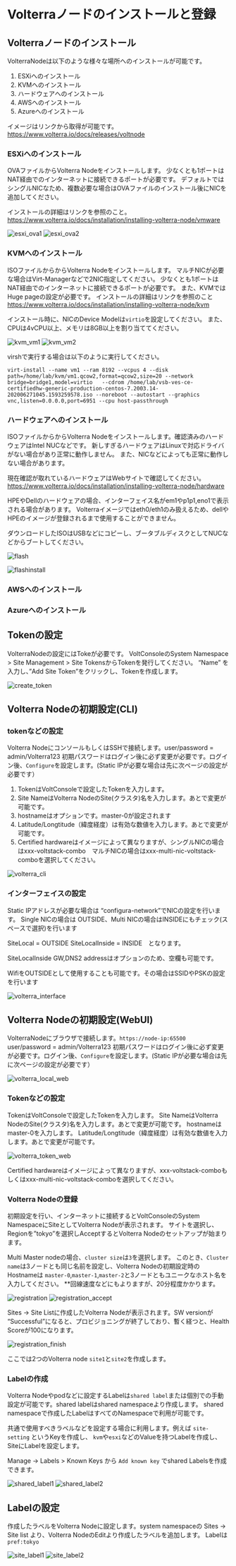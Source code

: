 # Volterraノードのインストールと登録

## Volterraノードのインストール

VolterraNodeは以下のような様々な場所へのインストールが可能です。

1. ESXiへのインストール
2. KVMへのインストール
3. ハードウェアへのインストール
4. AWSへのインストール
5. Azureへのインストール

イメージはリンクから取得が可能です。<https://www.volterra.io/docs/releases/voltnode>

### ESXiへのインストール

OVAファイルからVolterra Nodeをインストールします。
少なくとも1ポートはNAT経由でのインターネットに接続できるポートが必要です。
デフォルトではシングルNICなため、複数必要な場合はOVAファイルのインストール後にNICを追加してください。

インストールの詳細はリンクを参照のこと。<https://www.volterra.io/docs/installation/installing-volterra-node/vmware>

![esxi_ova1](./pics/esxi_ova1.png)
![esxi_ova2](./pics/esxi_ova2.png)

### KVMへのインストール

ISOファイルからからVolterra Nodeをインストールします。
マルチNICが必要な場合はVirt-Managerなどで2NIC指定してください。
少なくとも1ポートはNAT経由でのインターネットに接続できるポートが必要です。
また、KVMではHuge pageの設定が必要です。
インストールの詳細はリンクを参照のこと <https://www.volterra.io/docs/installation/installing-volterra-node/kvm>

インストール時に、NICのDevice Modelは`virtio`を設定してください。
また、CPUは4vCPU以上、メモリは8GB以上を割り当ててください。

![kvm_vm1](./pics/kvm_vm1.png)
![kvm_vm2](./pics/kvm_vm2.png)

virshで実行する場合は以下のように実行してください。

```virt-install --name vm1 --ram 8192 --vcpus 4 --disk path=/home/lab/kvm/vm1.qcow2,format=qcow2,size=20 --network bridge=bridge1,model=virtio   --cdrom /home/lab/vsb-ves-ce-certifiedhw-generic-production-centos-7.2003.14-202006271045.1593259578.iso --noreboot --autostart --graphics vnc,listen=0.0.0.0,port=6951 --cpu host-passthrough```

### ハードウェアへのインストール

ISOファイルからからVolterra Nodeをインストールします。確認済みのハードウェアはIntel NUCなどです。
新しすぎるハードウェアはLinuxで対応ドライバがない場合があり正常に動作しません。
また、NICなどによっても正常に動作しない場合があります。

現在確認が取れているハードウェアはWebサイトで確認してください。
<https://www.volterra.io/docs/installation/installing-volterra-node/hardware>

HPEやDellのハードウェアの場合、インターフェイス名がem1やp1p1,eno1で表示される場合があります。
Volterraイメージではeth0/eth1のみ扱えるため、dellやHPEのイメージが登録されるまで使用することができません。

ダウンロードしたISOはUSBなどにコピーし、ブータブルディスクとしてNUCなどからブートしてください。

![flash](./pics/flash.png)

![flashinstall](./pics/flashinstall.png)

### AWSへのインストール

### Azureへのインストール

## Tokenの設定

VolterraNodeの設定にはTokeが必要です。
VoltConsoleのSystem Namespace > Site Management > Site TokensからTokenを発行してください。
“Name” を入力し、”Add Site Token”をクリックし、Tokenを作成します。

![create_token](./pics/create_token.png)

## Volterra Nodeの初期設定(CLI)

### tokenなどの設定

Volterra NodeにコンソールもしくはSSHで接続します。user/password = admin/Volterra123
初期パスワードはログイン後に必ず変更が必要です。ログイン後、`Configure`を設定します。(Static IPが必要な場合は先に次ページの設定が必要です）

1. TokenはVoltConsoleで設定したTokenを入力します。
2. Site NameはVolterra NodeのSite(クラスタ)名を入力します。あとで変更が可能です。
3. hostnameはオプションです。master-0が設定されます
4. Latitude/Longtitude（緯度経度）は有効な数値を入力します。あとで変更が可能です。
5. Certified hardwareはイメージによって異なりますが、シングルNICの場合はxxx-voltstack-combo　マルチNICの場合はxxx-multi-nic-voltstack-comboを選択してください。

![volterra_cli](./pics/volterra_cli.png)

### インターフェイスの設定

Static IPアドレスが必要な場合は “configura-network”でNICの設定を行います。
Single NICの場合は OUTSIDE、Multi NICの場合はINSIDEにもチェック(スペースで選択)を行います

SiteLocal = OUTSIDE
SiteLocalInside = INSIDE　となります。

SiteLocalInside GW,DNS2 addressはオプションのため、空欄も可能です。

WifiをOUTSIDEとして使用することも可能です。その場合はSSIDやPSKの設定を行います

![volterra_interface](./pics/volterra_interface.png)

## Volterra Nodeの初期設定(WebUI)

VolterraNodeにブラウザで接続します。`https://node-ip:65500` user/password = admin/Volterra123
初期パスワードはログイン後に必ず変更が必要です。ログイン後、`Configure`を設定します。(Static IPが必要な場合は先に次ページの設定が必要です）

![volterra_local_web](./pics/volterra_local_web.png)

### Tokenなどの設定

TokenはVoltConsoleで設定したTokenを入力します。
Site NameはVolterra NodeのSite(クラスタ)名を入力します。あとで変更が可能です。
hostnameはmaster-0を入力します。
Latitude/Longtitude（緯度経度）は有効な数値を入力します。あとで変更が可能です。

![volterra_token_web](./pics/volterra_token_web.png)

Certified hardwareはイメージによって異なりますが、xxx-voltstack-comboもしくはxxx-multi-nic-voltstack-comboを選択してください。

### Volterra Nodeの登録

初期設定を行い、インターネットに接続するとVoltConsoleのSystem NamespaceにSiteとしてVolterra Nodeが表示されます。
サイトを選択し、Regionを”tokyo”を選択しAcceptするとVolterra Nodeのセットアップが始まります。

Multi Master nodeの場合、`cluster size`は`3`を選択します。
このとき、`Cluster name`は3ノードとも同じ名前を設定し、Volterra Nodeの初期設定時のHostnameは `master-0`,`master-1`,`master-2`と3ノードともユニークなホスト名を入力してください。
**回線速度などにもよりますが、20分程度かかります。

![registration](./pics/registration.png)
![registration_accept](./pics/registration_accept.png)

Sites -> Site Listに作成したVolterra Nodeが表示されます。SW versionが “Successful”になると、プロビジョニングが終了しており、暫く経つと、Health Scoreが100になります。

![registration_finish](./pics/registration_finish.png)

ここでは2つのVolterra node `site1`と`site2`を作成します。

### Labelの作成

Volterra Nodeやpodなどに設定するLabelは`shared label`または個別での手動設定が可能です。shared labelはshared namespaceより作成します。
shared namespaceで作成したLabelはすべてのNamespaceで利用が可能です。

共通で使用すべきラベルなどを設定する場合に利用します。例えば `site-setting` というKeyを作成し、 `kvm`や`esxi`などのValueを持つLabelを作成し、SiteにLabelを設定します。

Manage -> Labels > Known Keys から `Add known key` でshared Labelsを作成できます。

![shared_label1](./pics/shared_labels1.png)
![shared_label2](./pics/shared_labels2.png)

## Labelの設定

作成したラベルをVolterra Nodeに設定します。system namespaceの Sites -> Site list より、Volterra NodeのEditより作成したラベルを追加します。
Labelは`pref:tokyo`

![site_label1](./pics/site_labels1.png)
![site_label2](./pics/site_labels2.png)
